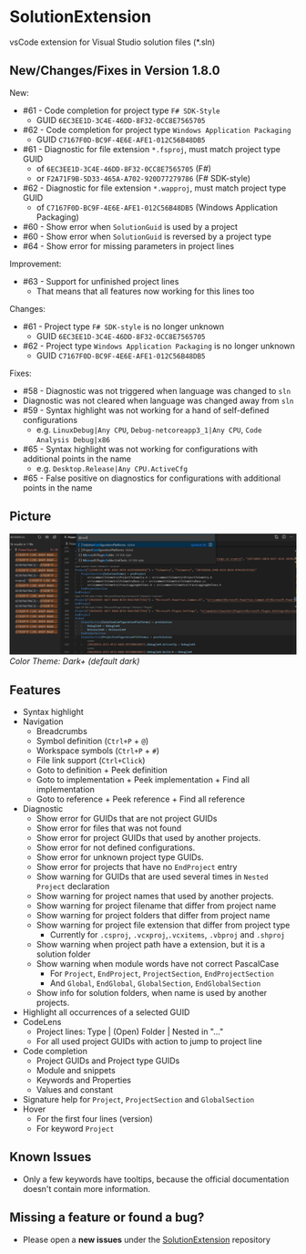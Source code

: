 # SolutionExtension

vsCode extension for Visual Studio solution files (*.sln)

## New/Changes/Fixes in Version 1.8.0

New:

* #61 - Code completion for project type `F# SDK-Style`
  * GUID `6EC3EE1D-3C4E-46DD-8F32-0CC8E7565705`
* #62 - Code completion for project type `Windows Application Packaging`
  * GUID `C7167F0D-BC9F-4E6E-AFE1-012C56B48DB5`
* #61 - Diagnostic for file extension `*.fsproj`, must match project type GUID
  * of `6EC3EE1D-3C4E-46DD-8F32-0CC8E7565705` (F#)
  * or `F2A71F9B-5D33-465A-A702-920D77279786` (F# SDK-style)
* #62 - Diagnostic for file extension `*.wapproj`, must match project type GUID
  * of `C7167F0D-BC9F-4E6E-AFE1-012C56B48DB5` (Windows Application Packaging)
* #60 - Show error when `SolutionGuid` is used by a project
* #60 - Show error when `SolutionGuid` is reversed by a project type
* #64 - Show error for missing parameters in project lines

Improvement:

* #63 - Support for unfinished project lines
  * That means that all features now working for this lines too

Changes:

* #61 - Project type `F# SDK-style` is no longer unknown
  * GUID `6EC3EE1D-3C4E-46DD-8F32-0CC8E7565705`
* #62 - Project type `Windows Application Packaging` is no longer unknown
  * GUID `C7167F0D-BC9F-4E6E-AFE1-012C56B48DB5`

Fixes:

* #58 - Diagnostic was not triggered when language was changed to `sln`
* Diagnostic was not cleared when language was changed away from `sln`
* #59 - Syntax highlight was not working for a hand of self-defined configurations
  * e.g. `LinuxDebug|Any CPU`, `Debug-netcoreapp3_1|Any CPU`, `Code Analysis Debug|x86`
* #65 - Syntax highlight was not working for configurations with additional points in the name
  * e.g. `Desktop.Release|Any CPU.ActiveCfg`
* #65 - False positive on diagnostics for configurations with additional points in the name

## Picture

![picture](https://raw.githubusercontent.com/TobiasSekan/SolutionExtension/main/docs/readme.png)
_Color Theme: Dark+ (default dark)_

## Features

* Syntax highlight
* Navigation
  * Breadcrumbs
  * Symbol definition (`Ctrl+P` + `@`)
  * Workspace symbols (`Ctrl+P` + `#`)
  * File link support (`Ctrl+Click`)
  * Goto to definition + Peek definition
  * Goto to implementation + Peek implementation + Find all implementation
  * Goto to reference + Peek reference + Find all reference
* Diagnostic
  * Show error for GUIDs that are not project GUIDs
  * Show error for files that was not found
  * Show error for project GUIDs that used by another projects.
  * Show error for not defined configurations.
  * Show error for unknown project type GUIDs.
  * Show error for projects that have no `EndProject` entry
  * Show warning for GUIDs that are used several times in `Nested Project` declaration
  * Show warning for project names that used by another projects.
  * Show warning for project filename that differ from project name
  * Show warning for project folders that differ from project name
  * Show warning for project file extension that differ from project type
    * Currently for `.csproj`, `.vcxproj`,`.vcxitems`, `.vbproj` and `.shproj`
  * Show warning when project path have a extension, but it is a solution folder
  * Show warning when module words have not correct PascalCase
    * For `Project`, `EndProject`, `ProjectSection`, `EndProjectSection`
    * And `Global`, `EndGlobal`, `GlobalSection`, `EndGlobalSection`
  * Show info for solution folders, when name is used by another projects.
* Highlight all occurrences of a selected GUID
* CodeLens
  * Project lines: Type | (Open) Folder | Nested in "..."
  * For all used project GUIDs with action to jump to project line
* Code completion
  * Project GUIDs and Project type GUIDs
  * Module and snippets
  * Keywords and Properties
  * Values and constant
* Signature help for `Project`, `ProjectSection` and `GlobalSection`
* Hover
  * For the first four lines (version)
  * For keyword `Project`

## Known Issues

* Only a few keywords have tooltips, because the official documentation doesn't contain more information.

## Missing a feature or found a bug?

* Please open a **new issues** under the [SolutionExtension](https://github.com/TobiasSekan/SolutionExtension/issues) repository
